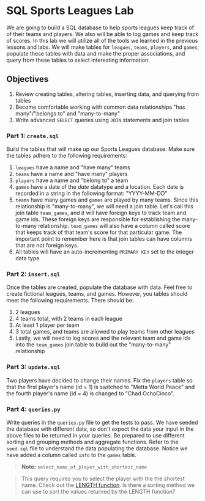 
# SQL Sports Leagues Lab

We are going to build a SQL database to help sports leagues keep track of of their teams and players.  We also will be able to log games and keep track of scores.  In this lab we will utilize all of the tools we learned in the previous lessons and labs.  We will make tables for `leagues`, `teams`, `players`, and `games`, populate these tables with data and make the proper associations, and query from these tables to select interesting information.

## Objectives

1.  Review creating tables, altering tables, inserting data, and querying from tables
2.  Become comfortable working with common data relationships "has many"/"belongs to" and "many-to-many"
3.  Write advanced `SELECT` queries using `JOIN` statements and join tables

### Part 1: `create.sql`

Build the tables that will make up our Sports Leagues database.  Make sure the tables adhere to the following requirements:

1.  `leagues` have a name and "have many" teams
2.  `teams` have a name and "have many" players
3.  `players` have a name and "belong to" a team
4.  `games` have a date of the *date* datatype and a location.  Each date is recorded in a string in the following format: "YYYY-MM-DD"
5.  `teams` have many games and `games` are played by many teams.  Since this relationship is "many-to-many", we will need a join table.  Let's call this join table `team_games`, and it will have foreign keys to track team and game ids.  These foreign keys are responsible for establishing the many-to-many relationship.  `team_games` will also have a column called score that keeps track of that team's score for that particular game.  The important point to remember here is that join tables can have columns that are not foreign keys.
6.  All tables will have an auto-incrementing `PRIMARY KEY` set to the integer data type


### Part 2: `insert.sql`

Once the tables are created, populate the database with data.  Feel free to create fictional leagues, teams, and games.  However, you tables should meet the following requirements.  There should be:

1.  2 leagues
2.  4 teams total, with 2 teams in each league
3.  At least 1 player per team
4.  3 total games, and teams are allowed to play teams from other leagues
5.  Lastly, we will need to log scores and the relevant team and game ids into the `team_games` join table to build out the "many-to-many" relationship

### Part 3: `update.sql`

Two players have decided to change their names.  Fix the `players` table so that the first player's name (id = 1) is switched to "Metta World Peace" and the fourth player's name (id = 4) is changed to "Chad OchoCinco".

### Part 4: `queries.py`

Write queries in the `queries.py` file to get the tests to pass.  We have seeded the database with different data, so don't expect the data your input in the above files to be returned in your queries.  Be prepared to use different sorting and grouping methods and aggregate functions.  Refer to the `seed.sql` file to understand the data populating the database.  Notice we have added a column called `info` to the `games` table.

> **Note:** `select_name_of_player_with_shortest_name`

> This query requires you to select the player with the the shortest name.  Check out the [LENGTH function](https://www.w3schools.com/sql/func_mysql_length.asp).  Is there a sorting method we can use to sort the values returned by the LENGTH function?
